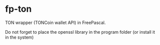 # fp-ton
 
TON wrapper (TONCoin wallet API) in FreePascal.

Do not forget to place the openssl library in the program folder (or install it in the system)
